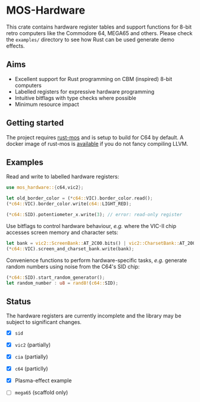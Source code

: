 # MOS-Hardware

This crate contains hardware register tables and support functions for
8-bit retro computers like the Commodore 64, MEGA65 and others.
Please check the `examples/` directory to see how Rust can be
used generate demo effects.

## Aims

- Excellent support for Rust programming on CBM (inspired) 8-bit computers
- Labelled registers for expressive hardware programming
- Intuitive bitflags with type checks where possible
- Minimum resource impact

## Getting started

The project requires [rust-mos](https://github.com/mrk-its/rust-mos) and
is setup to build for C64 by default.
A docker image of rust-mos is [available](https://hub.docker.com/r/mrkits/rust-mos) if you
do not fancy compiling LLVM.

## Examples

Read and write to labelled hardware registers:

~~~ rust
use mos_hardware::{c64,vic2};

let old_border_color = (*c64::VIC).border_color.read();
(*c64::VIC).border_color.write(c64::LIGHT_RED);

(*c64::SID).potentiometer_x.write(3); // error: read-only register
~~~

Use bitflags to control hardware behaviour, _e.g._ where the VIC-II chip accesses
screen memory and character sets:

~~~ rust
let bank = vic2::ScreenBank::AT_2C00.bits() | vic2::CharsetBank::AT_2000.bits();
(*c64::VIC).screen_and_charset_bank.write(bank);
~~~

Convenience functions to perform hardware-specific tasks, _e.g._ generate random numbers
using noise from the C64's SID chip:

~~~ rust
(*c64::SID).start_random_generator();
let random_number : u8 = rand8!(c64::SID);
~~~

## Status

The hardware registers are currently incomplete and the library may
be subject to significant changes.

- [x] `sid`
- [x] `vic2` (partially)
- [x] `cia` (partially)
- [x] `c64` (particlly)
- [x] Plasma-effect example
- [ ] `mega65` (scaffold only)

